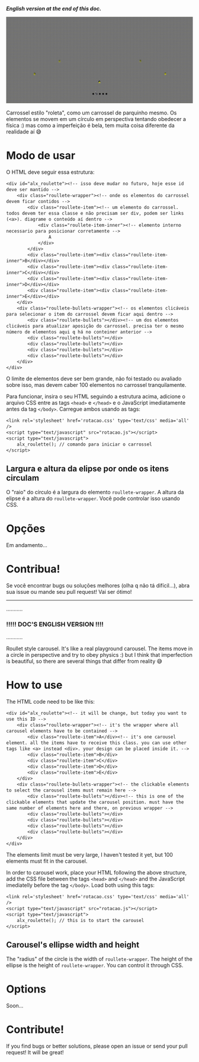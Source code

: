 **_English version at the end of this doc._**


![Preview](PREVIEW.gif "Preview")


Carrossel estilo "roleta", como um carrossel de parquinho mesmo. Os elementos se movem em um círculo em perspectiva tentando obedecer a física :) mas como a imperfeição é bela, tem muita coisa diferente da realidade aí 😅

# Modo de usar

O HTML deve seguir essa estrutura:

```
<div id="alx_roulette"><!-- isso deve mudar no futuro, hoje esse id deve ser mantido -->
	<div class="roullete-wrapper"><!-- onde os elementos do carrossel devem ficar contidos -->
		<div class="roullete-item"><!-- um elemento do carrossel. todos devem ter essa classe e não precisam ser div, podem ser links (<a>). diagrame o conteúdo aí dentro -->
			<div class="roullete-item-inner"><!-- elemento interno necessario para posicionar corretamente -->
				A
			</div>
		</div>
		<div class="roullete-item"><div class="roullete-item-inner">B</div></div>
		<div class="roullete-item"><div class="roullete-item-inner">C</div></div>
		<div class="roullete-item"><div class="roullete-item-inner">D</div></div>
		<div class="roullete-item"><div class="roullete-item-inner">E</div></div>
	</div>
	<div class="roullete-bullets-wrapper"><!-- os elementos clicáveis para selecionar o item do carrossel devem ficar aqui dentro -->
		<div class="roullete-bullets"></div><!-- um dos elementos clicáveis para atualizar aposição do carrossel. precisa ter o mesmo número de elementos aqui q há no conteiner anterior -->
		<div class="roullete-bullets"></div>
		<div class="roullete-bullets"></div>
		<div class="roullete-bullets"></div>
		<div class="roullete-bullets"></div>
	</div>
</div>
```

O limite de elementos deve ser bem grande, não foi testado ou avaliado sobre isso, mas devem caber 100 elementos no carrossel tranquilamente.

Para funcionar, insira o seu HTML seguindo a estrutura acima, adicione o arquivo CSS entre as tags `<head>` e `</head>` e o JavaScript imediatamente antes da tag `</body>`. Carregue ambos usando as tags:

```
<link rel='stylesheet' href='rotacao.css' type='text/css' media='all' />
<script type="text/javascript" src="rotacao.js"></script>
<script type="text/javascript">
	alx_roulette(); // comando para iniciar o carrossel
</script>
```

## Largura e altura da elipse por onde os itens circulam

O "raio" do círculo é a largura do elemento `roullete-wrapper`. A altura da elipse é a altura do `roullete-wrapper`. Você pode controlar isso usando CSS.

# Opções

Em andamento...

# Contribua!

Se você encontrar bugs ou soluções melhores (olha q não tá difícil...), abra sua issue ou mande seu pull request! Vai ser ótimo!

---


...........
### !!!!! DOC'S ENGLISH VERSION !!!!
...........


Roullet style carousel. It's like a real playground carousel. The items move in a circle in perspective and try to obey physics :) but I think that imperfection is beautiful, so there are several things that differ from reality 😅


# How to use

The HTML code need to be like this:

```
<div id="alx_roulette"><!-- it will be change, but today you want to use this ID -->
	<div class="roullete-wrapper"><!-- it's the wrapper where all carousel elements have to be contained -->
		<div class="roullete-item">A</div><!-- it's one carousel element. all the items have to receive this class. you can use other tags like <a> instead <div>. your design can be placed inside it. -->
		<div class="roullete-item">B</div>
		<div class="roullete-item">C</div>
		<div class="roullete-item">D</div>
		<div class="roullete-item">E</div>
	</div>
	<div class="roullete-bullets-wrapper"><!-- the clickable elements to select the carousel items must remain here -->
		<div class="roullete-bullets"></div><!-- this is one of the clickable elements that update the carousel position. must have the same number of elements here and there, on previous wrapper -->
		<div class="roullete-bullets"></div>
		<div class="roullete-bullets"></div>
		<div class="roullete-bullets"></div>
		<div class="roullete-bullets"></div>
	</div>
</div>
```

The elements limit must be very large, I haven't tested it yet, but 100 elements must fit in the carousel.

In order to carousel work, place your HTML following the above structure, add the CSS file between the tags `<head>` and `</head>` and the JavaScript imediatelly before the tag `</body>`. Load both using this tags:

```
<link rel='stylesheet' href='rotacao.css' type='text/css' media='all' />
<script type="text/javascript" src="rotacao.js"></script>
<script type="text/javascript">
	alx_roulette(); // this is to start the carousel
</script>
```

## Carousel's ellipse width and height

The "radius" of the circle is the width of `roullete-wrapper`. The height of the ellipse is the height of `roullete-wrapper`. You can control it through CSS.

# Options

Soon...

# Contribute!

If you find bugs or better solutions, please open an issue or send your pull request! It will be great!
